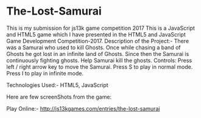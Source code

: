 # The-Lost-Samurai
This is my submission for js13k game competition 2017 
This is a JavaScript and HTML5 game which I have presented in the HTML5 and JavaScript Game Development Competition-2017.
Description of the Project:-
There was a Samurai who used to kill Ghosts. Once while chasing a band of Ghosts he got lost in an infinite land of Ghosts. Since then the Samurai is continuously fighting ghosts.
Help Samurai kill the ghosts.
Controls:
Press left / right arrow key to move the Samurai.
Press S to play in normal mode.
Press I to play in infinite mode.

Technologies Used:- HTML5, JavaScript

Here are few screenShots from the game: 


Play Online:-
http://js13kgames.com/entries/the-lost-samurai
